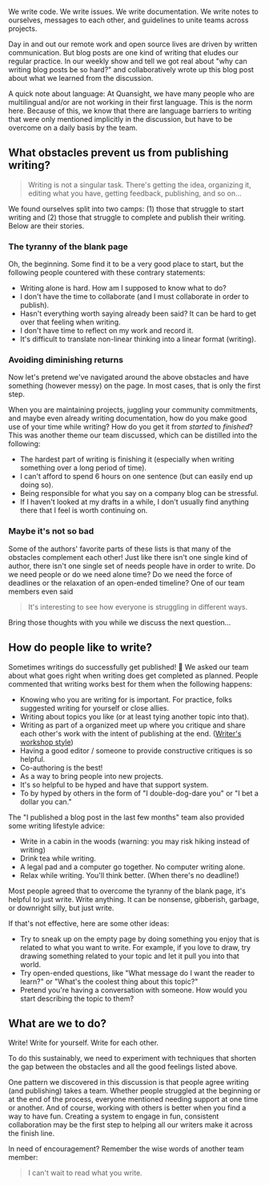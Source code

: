 <!--
.. title: What do we need to write?
.. slug: what-do-we-need-to-write
.. date: 2022-02-22 14:00:00 UTC+01:00
.. author: Tania Allard, Kate Brack, Tony Fast, Rohit Goswami, Eric Kelly, Mars Lee, Dharhas Pothina, Isabela Presedo-Floyd, Dillon Roach, Melissa Weber Mendonça
.. tags: Writing
.. category:
.. link:
.. description:
.. type: text
.. previewimage:
-->

We write code. We write issues. We write documentation. We write notes to 
ourselves, messages to each other, and guidelines to unite teams across 
projects.

Day in and out our remote work and open source lives are driven by written 
communication. But blog posts are one kind of writing that eludes our regular 
practice. In our weekly show and tell we got real about "why can writing blog 
posts be so hard?" and collaboratively wrote up this blog post about what we learned 
from the discussion.

<!-- TEASER_END -->

A quick note about language: At Quansight, we have many people who are 
multilingual and/or are not working in their first language. This is the norm 
here. Because of this, we know that there are language barriers to writing that 
were only mentioned implicitly in the discussion, but have to be overcome on a daily
basis by the team.

## What obstacles prevent us from publishing writing?

> Writing is not a singular task. There's getting the idea, organizing it, 
editing what you have, getting feedback, publishing, and so on…

We found ourselves split into two camps: (1) those that struggle to start 
writing and (2) those that struggle to complete and publish their writing. 
Below are their stories.

### The tyranny of the blank page

Oh, the beginning. Some find it to be a very good place to start, but the following 
people countered with these contrary statements:

- Writing alone is hard. How am I supposed to know what to do?
- I don't have the time to collaborate (and I must collaborate in order to 
publish).
- Hasn't everything worth saying already been said? It can be hard to get over 
that feeling when writing.
- I don't have time to reflect on my work and record it.
- It's difficult to translate non-linear thinking into a linear format 
(writing).

### Avoiding diminishing returns

Now let's pretend we've navigated around the above obstacles and have something 
(however messy) on the page. In most cases, that is only the first step. 

When you are maintaining projects, juggling your community commitments, and 
maybe even already writing documentation, how do you make good use of your 
time while writing? How do you get it from *started* to *finished*? This was 
another theme our team discussed, which can be distilled into the following:

- The hardest part of writing is finishing it (especially when writing something over 
a long period of time).
- I can't afford to spend 6 hours on one sentence (but can easily  end up doing so).
- Being responsible for what you say on a company blog can be stressful.
- If I haven't looked at my drafts in a while, I don't usually find anything 
there that I feel is worth continuing on.

### Maybe it's not so bad

Some of the authors' favorite parts of these lists is that many of the 
obstacles complement each other! Just like there isn't one single kind of 
author, there isn't one single set of needs people have in order to write. Do 
we need people or do we need alone time? Do we need the force of deadlines or 
the relaxation of an open-ended timeline? One of our team members even said

> It's interesting to see how everyone is struggling in different ways.

Bring those thoughts with you while we discuss the next question…

## How do people like to write?

Sometimes writings do successfully get published! 🎉 We asked our team about 
what goes right when writing does get completed as planned. People 
commented that writing works best for them when the following happens:

- Knowing who you are writing for is important. For practice, folks suggested 
writing for yourself or close allies.
- Writing about topics you like (or at least tying another topic into that).
- Writing as part of a organized meet up where you critique and share 
each other's work with the intent of publishing at the end. ([Writer's workshop style](https://github.com/Quansight/writers-workshop))
- Having a good editor / someone to provide constructive critiques is so helpful.
- Co-authoring is the best!
- As a way to bring people into new projects.
- It's so helpful to be hyped and have that support system.
- To by hyped by others in the form of "I double-dog-dare you" or "I bet a 
dollar you can."

The "I published a blog post in the last few months" team also provided some 
writing lifestyle advice:

- Write in a cabin in the woods (warning: you may risk hiking instead of 
writing)
- Drink tea while writing.
- A legal pad and a computer go together. No computer writing alone.
- Relax while writing. You'll think better. (When there's no deadline!)

Most people agreed that to overcome the tyranny of the blank page, it's helpful to just write.  Write anything.  It can be nonsense, gibberish, garbage, or downright silly, but just write. 

If that's not effective, here are some other ideas:
- Try to sneak up on the empty page by doing something you enjoy that is related to what you want to write.  For example, if you love to draw, try drawing something related to your topic and let it pull you into that world.
- Try open-ended questions, like "What message do I want the reader to learn?" or "What's the coolest thing about this topic?"
- Pretend you're having a conversation with someone.  How would you start describing the topic to them?

## What are we to do?

Write! Write for yourself. Write for each other. 

To do this sustainably, we need to experiment with techniques that shorten the 
gap between the obstacles and all the good feelings listed above.

One pattern we discovered in this discussion is that people agree writing (and 
publishing) takes a team. Whether people struggled at the beginning or at the end of 
the process, everyone mentioned needing support at one time or another. And of 
course, working with others is better when you find a way to have fun. Creating 
a system to engage in fun, consistent collaboration may be the first step to helping all our writers make it across the finish line.

In need of encouragement? Remember the wise words of another team member:

> I can't wait to read what you write.